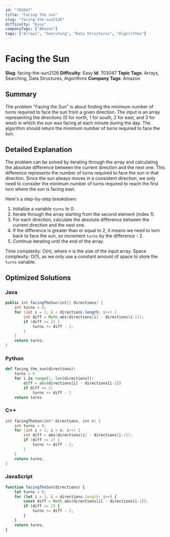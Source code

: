 ```yaml
---
id: "703047"
title: "Facing the sun"
slug: "facing-the-sun2126"
difficulty: "Easy"
companyTags: ["Amazon"]
tags: ["Arrays", "Searching", "Data Structures", "Algorithms"]
---
```


**Facing the Sun**
=====================

**Slug**: facing-the-sun2126
**Difficulty**: Easy
**Id**: 703047
**Topic Tags**: Arrays, Searching, Data Structures, Algorithms
**Company Tags**: Amazon

## Summary
The problem "Facing the Sun" is about finding the minimum number of turns required to face the sun from a given direction. The input is an array representing the directions (0 for north, 1 for south, 2 for east, and 3 for west) in which the sun was facing at each minute during the day. The algorithm should return the minimum number of turns required to face the sun.

## Detailed Explanation
The problem can be solved by iterating through the array and calculating the absolute difference between the current direction and the next one. This difference represents the number of turns required to face the sun in that direction. Since the sun always moves in a consistent direction, we only need to consider the minimum number of turns required to reach the first turn where the sun is facing east.

Here's a step-by-step breakdown:

1. Initialize a variable `turns` to 0.
2. Iterate through the array starting from the second element (index 1).
3. For each direction, calculate the absolute difference between the current direction and the next one.
4. If the difference is greater than or equal to 2, it means we need to turn back to face the sun, so increment `turns` by the difference - 2.
5. Continue iterating until the end of the array.

Time complexity: O(n), where n is the size of the input array.
Space complexity: O(1), as we only use a constant amount of space to store the `turns` variable.

## Optimized Solutions
### Java
```java
public int facingTheSun(int[] directions) {
    int turns = 0;
    for (int i = 1; i < directions.length; i++) {
        int diff = Math.abs(directions[i] - directions[i-1]);
        if (diff >= 2) {
            turns += diff - 2;
        }
    }
    return turns;
}
```
### Python
```python
def facing_the_sun(directions):
    turns = 0
    for i in range(1, len(directions)):
        diff = abs(directions[i] - directions[i-1])
        if diff >= 2:
            turns += diff - 2
    return turns
```
### C++
```cpp
int facingTheSun(int* directions, int n) {
    int turns = 0;
    for (int i = 1; i < n; i++) {
        int diff = abs(directions[i] - directions[i-1]);
        if (diff >= 2) {
            turns += diff - 2;
        }
    }
    return turns;
}
```
### JavaScript
```javascript
function facingTheSun(directions) {
    let turns = 0;
    for (let i = 1; i < directions.length; i++) {
        const diff = Math.abs(directions[i] - directions[i-1]);
        if (diff >= 2) {
            turns += diff - 2;
        }
    }
    return turns;
}
```